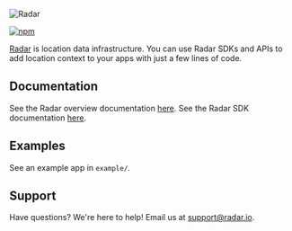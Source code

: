 ![Radar](https://raw.githubusercontent.com/radarlabs/react-native-radar/master/logo.png)

[![npm](https://img.shields.io/npm/v/react-native-radar.svg)](https://www.npmjs.com/package/react-native-radar)

[Radar](https://radar.io) is location data infrastructure. You can use Radar SDKs and APIs to add location context to your apps with just a few lines of code.

## Documentation

See the Radar overview documentation [here](https://radar.io/documentation). See the Radar SDK documentation [here](https://radar.io/documentation/sdk).

## Examples

See an example app in `example/`.

## Support

Have questions? We're here to help! Email us at [support@radar.io](mailto:support@radar.io).
